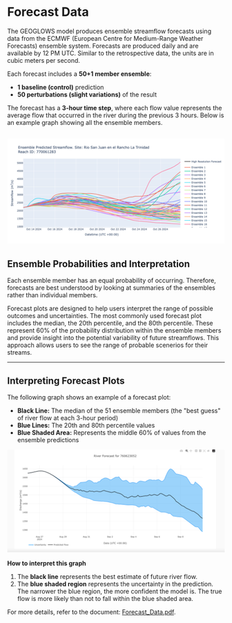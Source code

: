 # Forecast Data

The GEOGLOWS model produces ensemble streamflow forecasts using data from the ECMWF (European Centre for Medium-Range Weather Forecasts) ensemble system. Forecasts are produced daily and are available by 12 PM UTC. Similar to the retrospective data, the units are in cubic meters per second. 

Each forecast includes a **50+1 member ensemble**:  
- **1 baseline (control)** prediction  
- **50 perturbations (slight variations)** of the result  


The forecast has a **3-hour time step**, where each flow value represents the average flow that occurred in the river during the previous 3 hours. Below is an example graph showing all the ensemble members.

![image](img17.png)
---

## Ensemble Probabilities and Interpretation

Each ensemble member has an equal probability of occurring. Therefore, forecasts are best understood by looking at summaries of the ensembles rather than individual members.

Forecast plots are designed to help users interpret the range of possible outcomes and uncertainties. The most commonly used forecast plot includes the median, the 20th percentile, and the 80th percentile. These represent 60% of the probability distribution within the ensemble members and provide insight into the potential variability of future streamflows. This approach allows users to see the range of probable scenerios for their streams.

---

## Interpreting Forecast Plots

The following graph shows an example of a forecast plot:  
- **Black Line:** The median of the 51 ensemble members (the "best guess" of river flow at each 3-hour period)  
- **Blue Lines:** The 20th and 80th percentile values  
- **Blue Shaded Area:** Represents the middle 60% of values from the ensemble predictions  


![image](img8.png)

**How to interpret this graph**  
1. The **black line** represents the best estimate of future river flow.  
2. The **blue shaded region** represents the uncertainty in the prediction. The narrower the blue region, the more confident the model is. The true flow is more likely than not to fall within the blue shaded area.  

For more details, refer to the document: [Forecast_Data.pdf](https://drive.google.com/file/d/1_dDtF3F74Un8PKVkZZdslDjp_MP64-dX/view?usp=sharing).

